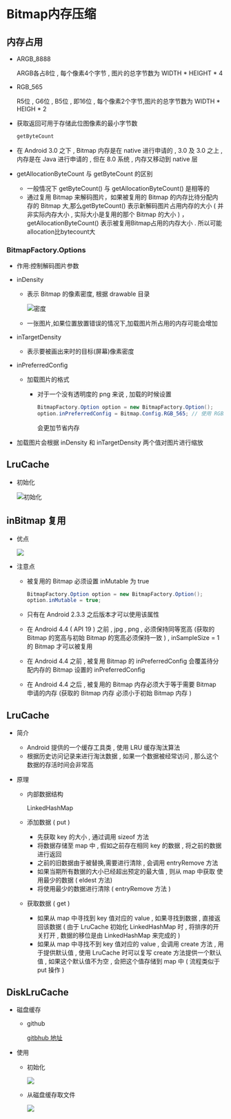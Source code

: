 # Bitmap内存压缩

## 内存占用

- ARGB_8888

  ARGB各占8位 , 每个像素4个字节 , 图片的总字节数为 WIDTH * HEIGHT * 4

- RGB_565

  R5位 , G6位 , B5位 , 即16位 , 每个像素2个字节,图片的总字节数为 WIDTH * HEIGH * 2

- 获取返回可用于存储此位图像素的最小字节数

  ```java
  getByteCount
  ```

- 在 Android 3.0 之下 , Bitmap 内存是在 native 进行申请的 , 3.0 及 3.0 之上 , 内存是在 Java 进行申请的 ,  但在 8.0 系统 , 内存又移动到 native 层

- getAllocationByteCount 与 getByteCount 的区别

  - 一般情况下 getByteCount() 与 getAllocationByteCount() 是相等的
  - 通过复用 Bitmap 来解码图片，如果被复用的 Bitmap 的内存比待分配内存的 Bitmap 大,那么getByteCount() 表示新解码图片占用内存的大小 ( 并非实际内存大小 , 实际大小是复用的那个 Bitmap 的大小 ) ，getAllocationByteCount() 表示被复用Bitmap占用的内存大小 . 所以可能allocation比bytecount大


### BitmapFactory.Options

- 作用:控制解码图片参数

- inDensity

  - 表示 Bitmap 的像素密度, 根据 drawable 目录

    ![密度](pics/01.png)

  - 一张图片,如果位置放置错误的情况下,加载图片所占用的内存可能会增加

- inTargetDensity

  - 表示要被画出来时的目标(屏幕)像素密度

- inPreferredConfig

  - 加载图片的格式

    - 对于一个没有透明度的 png 来说 , 加载的时候设置

      ```java
      BitmapFactory.Option option = new BitmapFactory.Option();
      option.inPreferredConfig = Bitmap.Config.RGB_565;	// 使用 RGB565 格式
      ```

      会更加节省内存

- 加载图片会根据 inDensity 和 inTargetDensity 两个值对图片进行缩放

## LruCache

- 初始化

  ![初始化](pics/02.png)

## inBitmap 复用

- 优点

  ![](pics/03.png)

- 注意点

  - 被复用的 Bitmap 必须设置 inMutable 为 true

    ```java
    BitmapFactory.Option option = new BitmapFactory.Option();
    option.inMutable = true;
    ```

  - 只有在 Android 2.3.3 之后版本才可以使用该属性 

  - 在 Android 4.4 ( API 19 ) 之前 , jpg , png , 必须保持同等宽高 (获取的 Bitmap 的宽高与初始 Bitmap 的宽高必须保持一致 ) , inSampleSize = 1 的 Bitmap 才可以被复用

  - 在 Android 4.4 之前 , 被复用 Bitmap 的 inPreferredConfig 会覆盖待分配内存的 Bitmap 设置的 inPreferredConfig

  - 在 Android 4.4 之后 , 被复用的 Bitmap 内存必须大于等于需要 Bitmap 申请的内存 (获取的 Bitmap 内存 必须小于初始 Bitmap 内存 )

## LruCache

- 简介

  - Android 提供的一个缓存工具类 , 使用 LRU 缓存淘汰算法
  - 根据历史访问记录来进行淘汰数据 , 如果一个数据被经常访问 , 那么这个数据的存活时间会非常高

- 原理

  - 内部数据结构

     LinkedHashMap

  - 添加数据 ( put )

    - 先获取 key 的大小 , 通过调用 sizeof 方法
    - 将数据存储至 map 中 , 假如之前存在相同 key 的数据 , 将之前的数据进行返回
    - 之前的旧数据由于被替换,需要进行清除 , 会调用 entryRemove 方法
    - 如果当期所有数据的大小已经超出预定的最大值 , 则从 map 中获取 使用最少的数据 ( eldest 方法)
    - 将使用最少的数据进行清除 ( entryRemove 方法 )

  - 获取数据 ( get )

    - 如果从 map 中寻找到 key 值对应的 value , 如果寻找到数据 , 直接返回该数据 ( 由于 LruCache 初始化 LinkedHashMap 时 , 将排序的开关打开 , 数据的移位是由 LinkedHashMap 来完成的  )
    - 如果从 map 中寻找不到 key 值对应的 value , 会调用 create 方法 , 用于提供默认值 , 使用 LruCache 时可以复写 create 方法提供一个默认值 , 如果这个默认值不为空 , 会把这个值存储到 map 中 ( 流程类似于 put 操作 )

## DiskLruCache

- 磁盘缓存

  - github

    [gitbhub 地址](https://github.com/JakeWharton/DiskLruCache.git)

- 使用

  - 初始化

    ![](pics/04.png)

  - 从磁盘缓存取文件

    ![](pics/05.png)
